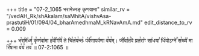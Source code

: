 +++
title = "07-2_1065 भरामेध्मङ् कृणवामा"
similar_rv = "/vedAH_Rk/shAkalam/saMhitA/vishvAsa-prastutiH/01/094/04_bharAmedhmaM_kRNavAmA.md"
edit_distance_to_rv = 0.009

+++
भ꣡रा꣢मे꣣ध्मं꣢ कृ꣣ण꣡वा꣢मा ह꣣वी꣡ꣳषि꣢ ते चि꣣त꣡य꣢न्तः꣣ प꣡र्व꣢णापर्वणा व꣣य꣢म्। जी꣣वा꣡त꣢वे प्रत꣣रा꣡ꣳ सा꣢धया꣣ धि꣡योऽग्ने꣢꣯ स꣣ख्ये꣡ मा रि꣢꣯षामा व꣣यं꣡ तव꣢꣯ ॥ 07-2:1065 ॥

<div class="js_include " url="/vedAH_Rk/shAkalam/saMhitA/vishvAsa-prastutiH/01/094/04_bharAmedhmaM_kRNavAmA.md"  newLevelForH1="2" title="विश्वास-शाकल-प्रस्तुतिः"  > </div>